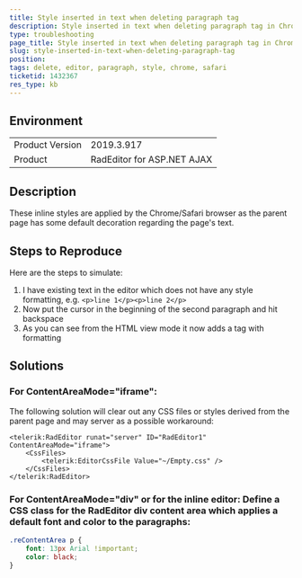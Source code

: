 ```yaml
---
title: Style inserted in text when deleting paragraph tag
description: Style inserted in text when deleting paragraph tag in Chrome Editor
type: troubleshooting
page_title: Style inserted in text when deleting paragraph tag in Chrome
slug: style-inserted-in-text-when-deleting-paragraph-tag
position: 
tags: delete, editor, paragraph, style, chrome, safari
ticketid: 1432367
res_type: kb
---
```


## Environment
<table>
	<tbody>
		<tr>
			<td>Product Version</td>
			<td>2019.3.917</td>
		</tr>
		<tr>
			<td>Product</td>
			<td>RadEditor for ASP.NET AJAX</td>
		</tr>
	</tbody>
</table>


## Description
These inline styles are applied by the Chrome/Safari browser as the parent page has some default decoration regarding the page's text.

## Steps to Reproduce
Here are the steps to simulate:

1. I have existing text in the editor which does not have any style formatting, e.g. 
`<p>line 1</p><p>line 2</p>`
1. Now put the cursor in the beginning of the second paragraph and hit backspace
1. As you can see from the HTML view mode it now adds a <span> tag with formatting

## Solutions

### For ContentAreaMode="iframe":

The following solution will clear out any CSS files or styles derived from the parent page and may server as a possible workaround:

````ASP.NET
<telerik:RadEditor runat="server" ID="RadEditor1" ContentAreaMode="iframe">
    <CssFiles>
        <telerik:EditorCssFile Value="~/Empty.css" />
    </CssFiles>
</telerik:RadEditor>
````

### For ContentAreaMode="div" or for the inline editor: Define a CSS class for the RadEditor div content area which applies a default font and color to the paragraphs:

````CSS            
.reContentArea p {
	font: 13px Arial !important;
	color: black;
}
````


